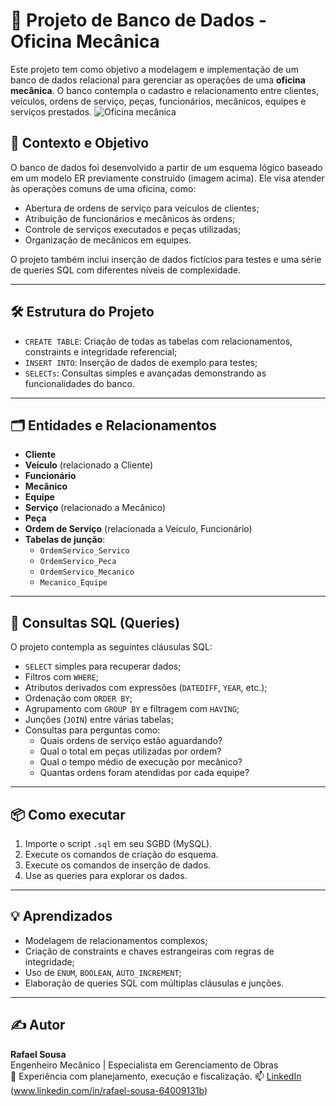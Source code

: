 # 🚗 Projeto de Banco de Dados - Oficina Mecânica
Este projeto tem como objetivo a modelagem e implementação de um banco de dados relacional para gerenciar as operações de uma **oficina mecânica**. O banco contempla o cadastro e relacionamento entre clientes, veículos, ordens de serviço, peças, funcionários, mecânicos, equipes e serviços prestados.
![Oficina mecânica](https://github.com/user-attachments/assets/8646dfe2-821d-4a7f-b76a-73b4423e0732)
## 🧠 Contexto e Objetivo

O banco de dados foi desenvolvido a partir de um esquema lógico baseado em um modelo ER previamente construído (imagem acima). Ele visa atender às operações comuns de uma oficina, como:

- Abertura de ordens de serviço para veículos de clientes;
- Atribuição de funcionários e mecânicos às ordens;
- Controle de serviços executados e peças utilizadas;
- Organização de mecânicos em equipes.

O projeto também inclui inserção de dados fictícios para testes e uma série de queries SQL com diferentes níveis de complexidade.

---

## 🛠️ Estrutura do Projeto

- `CREATE TABLE`: Criação de todas as tabelas com relacionamentos, constraints e integridade referencial;
- `INSERT INTO`: Inserção de dados de exemplo para testes;
- `SELECTs`: Consultas simples e avançadas demonstrando as funcionalidades do banco.

---

## 🗂️ Entidades e Relacionamentos

- **Cliente**
- **Veículo** (relacionado a Cliente)
- **Funcionário**
- **Mecânico**
- **Equipe**
- **Serviço** (relacionado a Mecânico)
- **Peça**
- **Ordem de Serviço** (relacionada a Veículo, Funcionário)
- **Tabelas de junção**:
  - `OrdemServico_Servico`
  - `OrdemServico_Peca`
  - `OrdemServico_Mecanico`
  - `Mecanico_Equipe`

---

## 🧪 Consultas SQL (Queries)

O projeto contempla as seguintes cláusulas SQL:

- `SELECT` simples para recuperar dados;
- Filtros com `WHERE`;
- Atributos derivados com expressões (`DATEDIFF`, `YEAR`, etc.);
- Ordenação com `ORDER BY`;
- Agrupamento com `GROUP BY` e filtragem com `HAVING`;
- Junções (`JOIN`) entre várias tabelas;
- Consultas para perguntas como:
  - Quais ordens de serviço estão aguardando?
  - Qual o total em peças utilizadas por ordem?
  - Qual o tempo médio de execução por mecânico?
  - Quantas ordens foram atendidas por cada equipe?

---

## 📦 Como executar

1. Importe o script `.sql` em seu SGBD (MySQL).
2. Execute os comandos de criação do esquema.
3. Execute os comandos de inserção de dados.
4. Use as queries para explorar os dados.

---

## 💡 Aprendizados

- Modelagem de relacionamentos complexos;
- Criação de constraints e chaves estrangeiras com regras de integridade;
- Uso de `ENUM`, `BOOLEAN`, `AUTO_INCREMENT`;
- Elaboração de queries SQL com múltiplas cláusulas e junções.


---

## ✍️ Autor

**Rafael Sousa**  
Engenheiro Mecânico | Especialista em Gerenciamento de Obras  
💼 Experiência com planejamento, execução e fiscalização.
📫 [LinkedIn](https://www.linkedin.com) (www.linkedin.com/in/rafael-sousa-64009131b)
